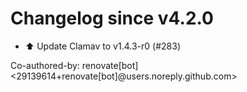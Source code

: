 # Changelog since v4.2.0
- ⬆️ Update Clamav to v1.4.3-r0 (#283)

Co-authored-by: renovate[bot] <29139614+renovate[bot]@users.noreply.github.com> 
